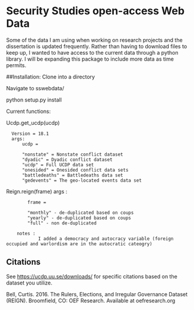 # Security Studies open-access Web Data

Some of the data I am using when working on research projects and the
dissertation is updated frequently.  Rather than having to download files to keep up,
I wanted to have access to the current data through a python library. I will be
expanding this package to include more data as time permits.

##Installation:
Clone into a directory

Navigate to sswebdata/

python setup.py install


Current functions:

  Ucdp.get_ucdp(ucdp)

      Version = 18.1
      args:
          ucdp =

          "nonstate" = Nonstate conflict dataset
          "dyadic" = Dyadic conflict dataset
          "ucdp" = Full UCDP data set
          "onesided" = Onesided conflict data sets
          "battledeaths" = Battledeaths data set
          "gedevents" = The geo-located events data set


  Reign.reign(frame)
      args :

            frame =

            "monthly" - de-duplicated based on coups
            "yearly" - de-duplicated based on coups
            "full" - non de-duplicated

        notes :
                I added a democracy and autocracy variable (foreign occupied and warlordism are in the autocratic cateogry)


## Citations

See https://ucdp.uu.se/downloads/ for specific citations based on the dataset you utilize.

Bell, Curtis. 2016. The Rulers, Elections, and Irregular Governance Dataset (REIGN). Broomfield, CO: OEF Research. Available at oefresearch.org
